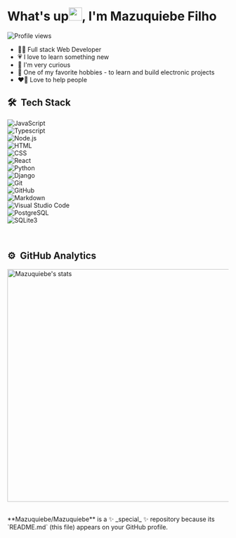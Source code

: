 <h1 align="left"> What's up<img src="https://raw.githubusercontent.com/kaueMarques/kaueMarques/master/hi.gif" height="30px">, I'm Mazuquiebe Filho</h1>
<p align="left"> <img src="https://komarev.com/ghpvc/?username=Mazuquiebe&color=green" alt="Profile views" /> </p>

- 👨‍💻 Full stack Web Developer
- 💗 I love to learn something new 
- 💭 I'm very curious
- 🔧 One of my favorite hobbies - to learn and build electronic projects
- ❤️‍🔥 Love to help people

## 🛠 &nbsp;Tech Stack

![JavaScript](https://img.shields.io/badge/-JavaScript-05122A?style=flat&logo=javascript)&nbsp;<br>
![Typescript](https://img.shields.io/badge/-Typescript-05122A?style=flat&logo=Typescript)&nbsp;<br>
![Node.js](https://img.shields.io/badge/-Node.js-05122A?style=flat&logo=node.js)&nbsp;<br>
![HTML](https://img.shields.io/badge/-HTML-05122A?style=flat&logo=HTML5)&nbsp;<br>
![CSS](https://img.shields.io/badge/-CSS-05122A?style=flat&logo=CSS3&logoColor=1572B6)&nbsp;<br>
![React](https://img.shields.io/badge/-React-05122A?style=flat&logo=react)&nbsp;<br>
![Python](https://img.shields.io/badge/-Python-05122A?style=flat&logo=python)&nbsp;<br>
![Django](https://img.shields.io/badge/-Django-05122A?style=flat&logo=django)&nbsp;<br>
![Git](https://img.shields.io/badge/-Git-05122A?style=flat&logo=git)&nbsp;<br>
![GitHub](https://img.shields.io/badge/-GitHub-05122A?style=flat&logo=github)&nbsp;<br>
![Markdown](https://img.shields.io/badge/-Markdown-05122A?style=flat&logo=markdown)&nbsp;<br>
![Visual Studio Code](https://img.shields.io/badge/-Visual%20Studio%20Code-05122A?style=flat&logo=visual-studio-code&logoColor=007ACC)&nbsp;<br>
![PostgreSQL](https://img.shields.io/badge/-PostgreSQL-05122A?style=flat&logo=postgresql)&nbsp;<br>
![SQLite3](https://img.shields.io/badge/-SQLite-05122A?style=flat&logo=sqlite)&nbsp;<br>

<br>

## ⚙️ &nbsp;GitHub Analytics

<p align="left">
<img width="530em" src="https://github-readme-stats.vercel.app/api?username=mazuquiebe&show_icons=true&theme=vision-friendly-dark" alt="Mazuquiebe's stats"/>
</p>

<br>
**Mazuquiebe/Mazuquiebe** is a ✨ _special_ ✨ repository because its `README.md` (this file) appears on your GitHub profile.

